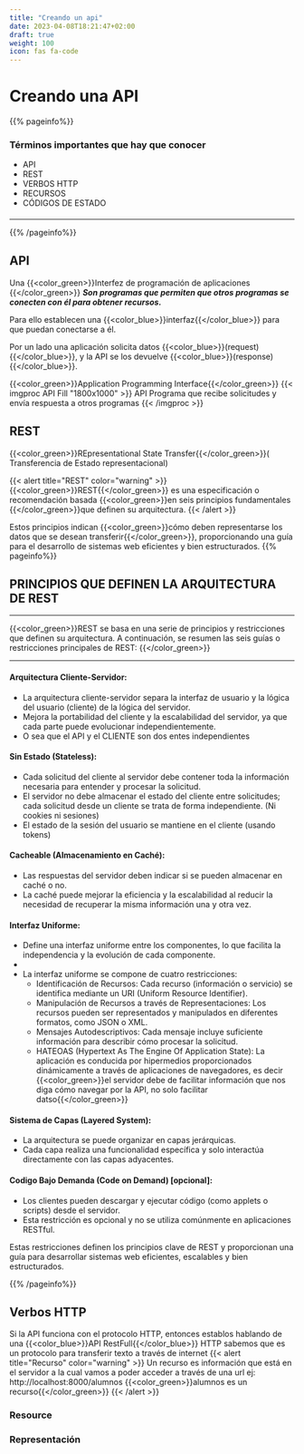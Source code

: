 ```yaml
---
title: "Creando un api"
date: 2023-04-08T18:21:47+02:00
draft: true
weight: 100
icon: fas fa-code
---
```

# Creando una API
{{% pageinfo%}}
### Términos importantes que hay que conocer
* API
* REST
* VERBOS HTTP
* RECURSOS
* CÓDIGOS DE ESTADO
#### 
****
{{% /pageinfo%}}
## API
Una {{<color_green>}}Interfez de programación de aplicaciones {{</color_green>}} *****Son programas que permiten que otros programas se conecten con él para obtener recursos.*****

Para ello establecen una {{<color_blue>}}interfaz{{</color_blue>}} para que puedan conectarse a él.

Por un lado una aplicación solicita datos {{<color_blue>}}(request){{</color_blue>}}, y la API se los devuelve {{<color_blue>}}(response){{</color_blue>}}.

{{<color_green>}}Application Programming Interface{{</color_green>}}
{{< imgproc API Fill "1800x1000" >}}
API Programa que recibe solicitudes y envía respuesta a otros programas
{{< /imgproc >}}
## REST
{{<color_green>}}REpresentational  State Transfer{{</color_green>}}(
Transferencia de Estado representacional)

{{< alert title="REST" color="warning" >}}
{{<color_green>}}REST{{</color_green>}} es una especificación o recomendación basada {{<color_green>}}en seis principios fundamentales {{</color_green>}}que definen su arquitectura. 
{{< /alert >}}

Estos principios indican {{<color_green>}}cómo deben representarse los datos que se desean transferir{{</color_green>}}, proporcionando una guía para el desarrollo de sistemas web eficientes y bien estructurados.
{{% pageinfo%}}
## PRINCIPIOS QUE DEFINEN LA ARQUITECTURA DE REST
****
{{<color_green>}}REST se basa en una serie de principios y restricciones que definen su arquitectura. A continuación, se resumen las seis guías o restricciones principales de REST:
{{</color_green>}}
_________

#### Arquitectura Cliente-Servidor:

- La arquitectura cliente-servidor separa la interfaz de usuario y la lógica del usuario (cliente) de la lógica del servidor.
- Mejora la portabilidad del cliente y la escalabilidad del servidor, ya que cada parte puede evolucionar independientemente.
- O sea que el API y el CLIENTE son dos entes independientes

#### Sin Estado (Stateless):

- Cada solicitud del cliente al servidor debe contener toda la información necesaria para entender y procesar la solicitud.
- El servidor no debe almacenar el estado del cliente entre solicitudes; cada solicitud desde un cliente se trata de forma independiente. (Ni cookies ni sesiones)
- El estado de la sesión del usuario se mantiene en el cliente (usando tokens)

#### Cacheable (Almacenamiento en Caché):

- Las respuestas del servidor deben indicar si se pueden almacenar en caché o no.
- La caché puede mejorar la eficiencia y la escalabilidad al reducir la necesidad de recuperar la misma información una y otra vez.

#### Interfaz Uniforme:

- Define una interfaz uniforme entre los componentes, lo que facilita la independencia y la evolución de cada componente.
- 
- La interfaz uniforme se compone de cuatro restricciones:
    - Identificación de Recursos: Cada recurso (información o servicio) se identifica mediante un URI (Uniform Resource Identifier).
    - Manipulación de Recursos a través de Representaciones: Los recursos pueden ser representados y manipulados en diferentes formatos, como JSON o XML.
    - Mensajes Autodescriptivos: Cada mensaje incluye suficiente información para describir cómo procesar la solicitud.
    - HATEOAS (Hypertext As The Engine Of Application State): La aplicación es conducida por hipermedios proporcionados dinámicamente a través de aplicaciones de navegadores, es decir {{<color_green>}}el servidor debe de facilitar información que nos diga cómo navegar por la API, no solo facilitar datso{{</color_green>}}

#### Sistema de Capas (Layered System):

- La arquitectura se puede organizar en capas jerárquicas.
- Cada capa realiza una funcionalidad específica y solo interactúa directamente con las capas adyacentes.

#### Codigo Bajo Demanda (Code on Demand) [opcional]:

- Los clientes pueden descargar y ejecutar código (como applets o scripts) desde el servidor.
- Esta restricción es opcional y no se utiliza comúnmente en aplicaciones RESTful.

Estas restricciones definen los principios clave de REST y proporcionan una guía para desarrollar sistemas web eficientes, escalables y bien estructurados.

{{% /pageinfo%}}

## Verbos HTTP
Si la API funciona con el protocolo HTTP, entonces establos hablando de una {{<color_blue>}}API RestFull{{</color_blue>}}
HTTP sabemos que es un protocolo para transferir texto a través de internet
{{< alert title="Recurso" color="warning" >}}
Un recurso es información que está en el servidor a la cual vamos a poder acceder a través de una url
ej: http://localhost:8000/alumnos {{<color_green>}}alumnos es un recurso{{</color_green>}}
{{< /alert >}}
### Resource
### Representación